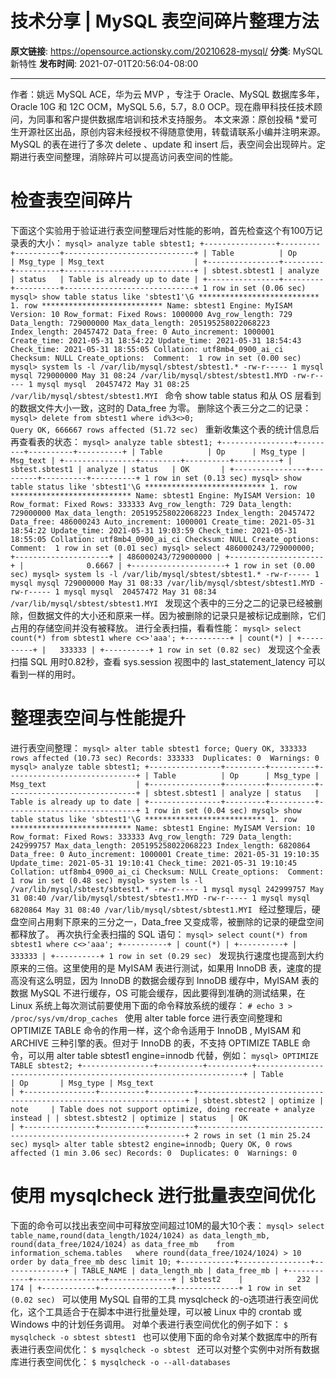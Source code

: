 # 技术分享 | MySQL 表空间碎片整理方法

**原文链接**: https://opensource.actionsky.com/20210628-mysql/
**分类**: MySQL 新特性
**发布时间**: 2021-07-01T20:56:04-08:00

---

作者：姚远
MySQL ACE，华为云 MVP ，专注于 Oracle、MySQL 数据库多年，Oracle 10G 和 12C OCM，MySQL 5.6，5.7，8.0 OCP。现在鼎甲科技任技术顾问，为同事和客户提供数据库培训和技术支持服务。
本文来源：原创投稿
*爱可生开源社区出品，原创内容未经授权不得随意使用，转载请联系小编并注明来源。
MySQL 的表在进行了多次 delete 、update 和 insert 后，表空间会出现碎片。定期进行表空间整理，消除碎片可以提高访问表空间的性能。
# 检查表空间碎片
下面这个实验用于验证进行表空间整理后对性能的影响，首先检查这个有100万记录表的大小：
`mysql> analyze table sbtest1;
+----------------+---------+----------+-----------------------------+
| Table          | Op      | Msg_type | Msg_text                    |
+----------------+---------+----------+-----------------------------+
| sbtest.sbtest1 | analyze | status   | Table is already up to date |
+----------------+---------+----------+-----------------------------+
1 row in set (0.06 sec)
mysql> show table status like 'sbtest1'\G
*************************** 1. row ***************************
Name: sbtest1
Engine: MyISAM
Version: 10
Row_format: Fixed
Rows: 1000000
Avg_row_length: 729
Data_length: 729000000
Max_data_length: 205195258022068223
Index_length: 20457472
Data_free: 0
Auto_increment: 1000001
Create_time: 2021-05-31 18:54:22
Update_time: 2021-05-31 18:54:43
Check_time: 2021-05-31 18:55:05
Collation: utf8mb4_0900_ai_ci
Checksum: NULL
Create_options: 
Comment: 
1 row in set (0.00 sec)
mysql> system ls -l /var/lib/mysql/sbtest/sbtest1.*
-rw-r----- 1 mysql mysql 729000000 May 31 08:24 /var/lib/mysql/sbtest/sbtest1.MYD
-rw-r----- 1 mysql mysql  20457472 May 31 08:25 /var/lib/mysql/sbtest/sbtest1.MYI
`
命令 show table status 和从 OS 层看到的数据文件大小一致，这时的 Data_free 为零。
删除这个表三分之二的记录：
`mysql> delete from sbtest1 where id%3<>0;
Query OK, 666667 rows affected (51.72 sec)
`
重新收集这个表的统计信息后再查看表的状态：
`mysql> analyze table sbtest1;
+----------------+---------+----------+----------+
| Table          | Op      | Msg_type | Msg_text |
+----------------+---------+----------+----------+
| sbtest.sbtest1 | analyze | status   | OK       |
+----------------+---------+----------+----------+
1 row in set (0.13 sec)
mysql> show table status like 'sbtest1'\G
*************************** 1. row ***************************
Name: sbtest1
Engine: MyISAM
Version: 10
Row_format: Fixed
Rows: 333333
Avg_row_length: 729
Data_length: 729000000
Max_data_length: 205195258022068223
Index_length: 20457472
Data_free: 486000243
Auto_increment: 1000001
Create_time: 2021-05-31 18:54:22
Update_time: 2021-05-31 19:03:59
Check_time: 2021-05-31 18:55:05
Collation: utf8mb4_0900_ai_ci
Checksum: NULL
Create_options: 
Comment: 
1 row in set (0.01 sec)
mysql> select 486000243/729000000;
+---------------------+
| 486000243/729000000 |
+---------------------+
|              0.6667 |
+---------------------+
1 row in set (0.00 sec)
mysql> system ls -l /var/lib/mysql/sbtest/sbtest1.*
-rw-r----- 1 mysql mysql 729000000 May 31 08:33 /var/lib/mysql/sbtest/sbtest1.MYD
-rw-r----- 1 mysql mysql  20457472 May 31 08:34 /var/lib/mysql/sbtest/sbtest1.MYI
`
发现这个表中的三分之二的记录已经被删除，但数据文件的大小还和原来一样。因为被删除的记录只是被标记成删除，它们占用的存储空间并没有被释放。
进行全表扫描，看看性能：
`mysql> select count(*) from sbtest1 where c<>'aaa';
+----------+
| count(*) |
+----------+
|   333333 |
+----------+
1 row in set (0.82 sec)
`
发现这个全表扫描 SQL 用时0.82秒，查看 sys.session 视图中的 last_statement_latency 可以看到一样的用时。
# 整理表空间与性能提升
进行表空间整理：
`mysql> alter table sbtest1 force;
Query OK, 333333 rows affected (10.73 sec)
Records: 333333  Duplicates: 0  Warnings: 0
mysql> analyze table sbtest1;
+----------------+---------+----------+-----------------------------+
| Table          | Op      | Msg_type | Msg_text                    |
+----------------+---------+----------+-----------------------------+
| sbtest.sbtest1 | analyze | status   | Table is already up to date |
+----------------+---------+----------+-----------------------------+
1 row in set (0.04 sec)
mysql> show table status like 'sbtest1'\G
*************************** 1. row ***************************
Name: sbtest1
Engine: MyISAM
Version: 10
Row_format: Fixed
Rows: 333333
Avg_row_length: 729
Data_length: 242999757
Max_data_length: 205195258022068223
Index_length: 6820864
Data_free: 0
Auto_increment: 1000001
Create_time: 2021-05-31 19:10:35
Update_time: 2021-05-31 19:10:41
Check_time: 2021-05-31 19:10:45
Collation: utf8mb4_0900_ai_ci
Checksum: NULL
Create_options: 
Comment: 
1 row in set (0.48 sec)
mysql> system ls -l /var/lib/mysql/sbtest/sbtest1.*
-rw-r----- 1 mysql mysql 242999757 May 31 08:40 /var/lib/mysql/sbtest/sbtest1.MYD
-rw-r----- 1 mysql mysql   6820864 May 31 08:40 /var/lib/mysql/sbtest/sbtest1.MYI
`
经过整理后，硬盘空间占用剩下原来的三分之一，Data_free 又变成零，被删除的记录的硬盘空间都释放了。
再次执行全表扫描的 SQL 语句：
`mysql> select count(*) from sbtest1 where c<>'aaa';
+----------+
| count(*) |
+----------+
|   333333 |
+----------+
1 row in set (0.29 sec)
`
发现执行速度也提高到大约原来的三倍。这里使用的是 MyISAM 表进行测试，如果用 InnoDB 表，速度的提高没有这么明显，因为 InnoDB 的数据会缓存到 InnoDB 缓存中，MyISAM 表的数据 MySQL 不进行缓存，OS 可能会缓存，因此要得到准确的测试结果，在 Linux 系统上每次测试前要使用下面的命令释放系统的缓存：
`# echo 3 > /proc/sys/vm/drop_caches
`
使用 alter table force 进行表空间整理和 OPTIMIZE TABLE 命令的作用一样，这个命令适用于 InnoDB , MyISAM 和 ARCHIVE 三种引擎的表。但对于 InnoDB 的表，不支持 OPTIMIZE TABLE 命令，可以用 alter table sbtest1 engine=innodb 代替，例如：
`mysql> OPTIMIZE TABLE sbtest2;
+----------------+----------+----------+-------------------------------------------------------------------+
| Table          | Op       | Msg_type | Msg_text                                                          |
+----------------+----------+----------+-------------------------------------------------------------------+
| sbtest.sbtest2 | optimize | note     | Table does not support optimize, doing recreate + analyze instead |
| sbtest.sbtest2 | optimize | status   | OK                                                                |
+----------------+----------+----------+-------------------------------------------------------------------+
2 rows in set (1 min 25.24 sec)
mysql> alter table sbtest2 engine=innodb;
Query OK, 0 rows affected (1 min 3.06 sec)
Records: 0  Duplicates: 0  Warnings: 0
`
# 使用 mysqlcheck 进行批量表空间优化
下面的命令可以找出表空间中可释放空间超过10M的最大10个表：
`mysql> select table_name,round(data_length/1024/1024) as data_length_mb,  round(data_free/1024/1024) as data_free_mb   
from information_schema.tables   where round(data_free/1024/1024) > 10  order by data_free_mb desc limit 10;
+------------+----------------+--------------+
| TABLE_NAME | data_length_mb | data_free_mb |
+------------+----------------+--------------+
| sbtest2    |            232 |          174 |
+------------+----------------+--------------+
1 row in set (0.02 sec)
`
可以使用 MySQL 自带的工具 mysqlcheck 的-o选项进行表空间优化，这个工具适合于在脚本中进行批量处理，可以被 Linux 中的 crontab 或 Windows 中的计划任务调用。
对单个表进行表空间优化的例子如下：
`$ mysqlcheck -o sbtest sbtest1
`
也可以使用下面的命令对某个数据库中的所有表进行表空间优化：
`$ mysqlcheck -o sbtest
`
还可以对整个实例中对所有数据库进行表空间优化：
`$ mysqlcheck -o --all-databases
`